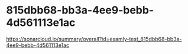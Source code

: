 # 815dbb68-bb3a-4ee9-bebb-4d561113e1ac
https://sonarcloud.io/summary/overall?id=examly-test_815dbb68-bb3a-4ee9-bebb-4d561113e1ac

